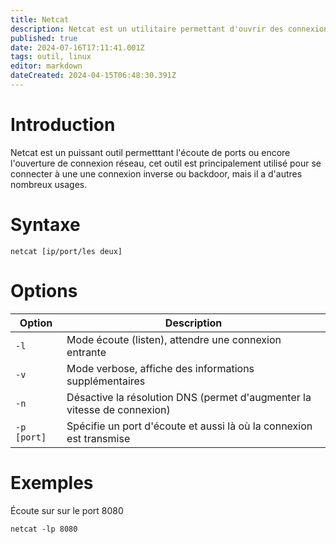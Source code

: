 ```yaml
---
title: Netcat
description: Netcat est un utilitaire permettant d'ouvrir des connexions réseau, cet outil peut être utilisé pour de nombreux usages
published: true
date: 2024-07-16T17:11:41.001Z
tags: outil, linux
editor: markdown
dateCreated: 2024-04-15T06:48:30.391Z
---
```


# Introduction

Netcat est un puissant outil permetttant l'écoute de ports ou encore l'ouverture de connexion réseau, cet outil est principalement utilisé pour se connecter à une une connexion inverse ou backdoor, mais il a d'autres nombreux usages.

# Syntaxe

`netcat [ip/port/les deux]`

# Options

| Option      | Description                                                              |
| ----------- | ------------------------------------------------------------------------ |
| `-l`        | Mode écoute (listen), attendre une connexion entrante                    |
| `-v`        | Mode verbose, affiche des informations supplémentaires                   |
| `-n`        | Désactive la résolution DNS (permet d'augmenter la vitesse de connexion) |
| `-p [port]` | Spécifie un port d'écoute et aussi là où la connexion est transmise      |

# Exemples

Écoute sur sur le port 8080

`netcat -lp 8080`
